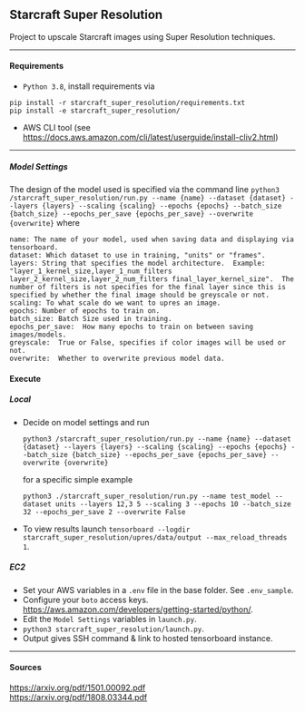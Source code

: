## Starcraft Super Resolution

Project to upscale Starcraft images using Super Resolution techniques.

---

#### Requirements

- `Python 3.8`, install requirements via

```
pip install -r starcraft_super_resolution/requirements.txt
pip install -e starcraft_super_resolution/
```

- AWS CLI tool (see https://docs.aws.amazon.com/cli/latest/userguide/install-cliv2.html)

---

##### Model Settings

The design of the model used is specified via the command line
`python3 /starcraft_super_resolution/run.py --name {name} --dataset {dataset} --layers {layers} --scaling {scaling} --epochs {epochs} --batch_size {batch_size} --epochs_per_save {epochs_per_save} --overwrite {overwrite}`
where

```
name: The name of your model, used when saving data and displaying via tensorboard.
dataset: Which dataset to use in training, "units" or "frames".
layers: String that specifies the model architecture.  Example: "layer_1_kernel_size,layer_1_num_filters layer_2_kernel_size,layer_2_num_filters final_layer_kernel_size".  The number of filters is not specifies for the final layer since this is specified by whether the final image should be greyscale or not.
scaling: To what scale do we want to upres an image.
epochs: Number of epochs to train on.
batch_size: Batch Size used in training.
epochs_per_save:  How many epochs to train on between saving images/models.
greyscale:  True or False, specifies if color images will be used or not.
overwrite:  Whether to overwrite previous model data.
```

#### Execute

##### Local

- Decide on model settings and run

  `python3 /starcraft_super_resolution/run.py --name {name} --dataset {dataset} --layers {layers} --scaling {scaling} --epochs {epochs} --batch_size {batch_size} --epochs_per_save {epochs_per_save} --overwrite {overwrite}`


  for a specific simple example

  
  `python3 ./starcraft_super_resolution/run.py --name test_model --dataset units --layers 12,3 5 --scaling 3 --epochs 10 --batch_size 32 --epochs_per_save 2 --overwrite False`
- To view results launch `tensorboard --logdir starcraft_super_resolution/upres/data/output --max_reload_threads 1`.

##### EC2

- Set your AWS variables in a `.env` file in the base folder. See `.env_sample`.
- Configure your `boto` access keys. https://aws.amazon.com/developers/getting-started/python/.
- Edit the `Model Settings` variables in `launch.py`.
- `python3 starcraft_super_resolution/launch.py`.
- Output gives SSH command & link to hosted tensorboard instance.

---

#### Sources

https://arxiv.org/pdf/1501.00092.pdf  
https://arxiv.org/pdf/1808.03344.pdf
